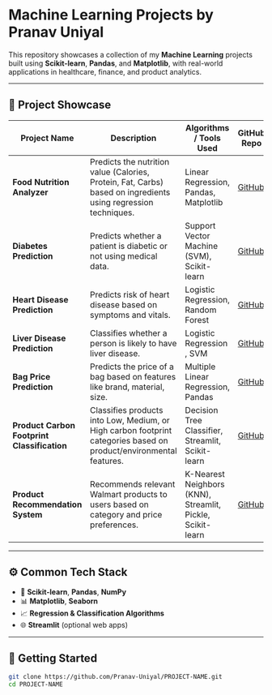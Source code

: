 #  Machine Learning Projects by Pranav Uniyal

This repository showcases a collection of my **Machine Learning** projects built using **Scikit-learn**, **Pandas**, and **Matplotlib**, with real-world applications in healthcare, finance, and product analytics.

---

## 📁 Project Showcase

| Project Name                 | Description                                                                 | Algorithms / Tools Used                      | GitHub Repo                                               |
|------------------------------|-----------------------------------------------------------------------------|-----------------------------------------------|------------------------------------------------------------|
| **Food Nutrition Analyzer**  | Predicts the nutrition value (Calories, Protein, Fat, Carbs) based on ingredients using regression techniques. | Linear Regression, Pandas, Matplotlib        | [GitHub](https://github.com/Pranav-Uniyal/Food-Nutrition-Analyzer) |
| **Diabetes Prediction**      | Predicts whether a patient is diabetic or not using medical data.           | Support Vector Machine (SVM), Scikit-learn   | [GitHub](https://github.com/Pranav-Uniyal/Diabetes-Prediction-System) |
| **Heart Disease Prediction** | Predicts risk of heart disease based on symptoms and vitals.                | Logistic Regression, Random Forest           | [GitHub](https://github.com/Pranav-Uniyal/Heart-Disease-Prediction) |
| **Liver Disease Prediction** | Classifies whether a person is likely to have liver disease.                | Logistic Regression , SVM                       | [GitHub](https://github.com/Pranav-Uniyal/Liver-Disease-Prediction) |
| **Bag Price Prediction**     | Predicts the price of a bag based on features like brand, material, size.  | Multiple Linear Regression, Pandas            | [GitHub](https://github.com/Pranav-Uniyal/Bag-Price-Prediction) |
| **Product Carbon Footprint Classification** | Classifies products into Low, Medium, or High carbon footprint categories based on product/environmental features.    | Decision Tree Classifier, Streamlit, Scikit-learn  | [GitHub](https://github.com/Pranav-Uniyal/Product-Carbon-Footprint-Classification-) |
| **Product Recommendation System**  | Recommends relevant Walmart products to users based on category and price preferences. | K-Nearest Neighbors (KNN), Streamlit, Pickle, Scikit-learn | [GitHub](https://github.com/Pranav-Uniyal/Product-Recommendation-System) |

---

## ⚙️ Common Tech Stack

- 🧠 **Scikit-learn**, **Pandas**, **NumPy**
- 📊 **Matplotlib**, **Seaborn**
- 📈 **Regression & Classification Algorithms**
- 🌐 **Streamlit** (optional web apps)

---

## 🚀 Getting Started

```bash
git clone https://github.com/Pranav-Uniyal/PROJECT-NAME.git
cd PROJECT-NAME
```

